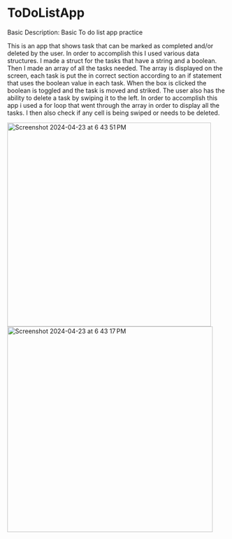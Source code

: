 # ToDoListApp
Basic Description:
Basic To do list app practice

This is an app that shows task that can be marked as completed and/or deleted by the user. 
In order to accomplish this I used various data structures. I made a struct for the tasks that have a string and a boolean. Then I made an array of all the tasks needed. The array is displayed on the screen, each task is put the in correct section according to an if statement that uses the boolean value in each task. When the box is clicked the boolean is toggled and the task is moved and striked. The user also has the ability to delete a task by swiping it to the left. In order to accomplish this app i used a for loop that went through the array in order to display all the tasks. I then also check if any cell is being swiped or needs to be deleted. 


<img width="466" alt="Screenshot 2024-04-23 at 6 43 51 PM" src="https://github.com/theejoshuajg/ToDoListApp/assets/113871474/3d500e94-d273-4e54-918e-1741072fad60">
<img width="470" alt="Screenshot 2024-04-23 at 6 43 17 PM" src="https://github.com/theejoshuajg/ToDoListApp/assets/113871474/8584d4b1-10c4-4092-8f16-f8e7da2d4fff">
